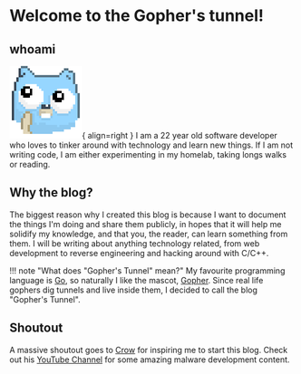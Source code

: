 # Welcome to the Gopher's tunnel!

## whoami
![Gopher thinking](/img/gopher-thinking.png){ align=right }
I am a 22 year old software developer who loves to tinker around with technology and learn new things. If I am not writing code, I am either experimenting in my homelab, taking longs walks or reading. 

## Why the blog?
The biggest reason why I created this blog is because I want to document the things I'm doing and share them publicly, in hopes that it will help me solidify my knowledge, and that you, the reader, can learn something from them. I will be writing about anything technology related, from web development to reverse engineering and hacking around with C/C++. 

!!! note "What does "Gopher's Tunnel" mean?"
    My favourite programming language is [Go](https://go.dev), so naturally I like the mascot, [Gopher](https://go.dev/blog/gopher). Since real life gophers dig tunnels and live inside them, I decided to call the blog "Gopher's Tunnel".

## Shoutout
A massive shoutout goes to [Crow](https://www.crow.rip) for inspiring me to start this blog.
Check out his [YouTube Channel](https://www.youtube.com/@crr0ww) for some amazing malware development content.

